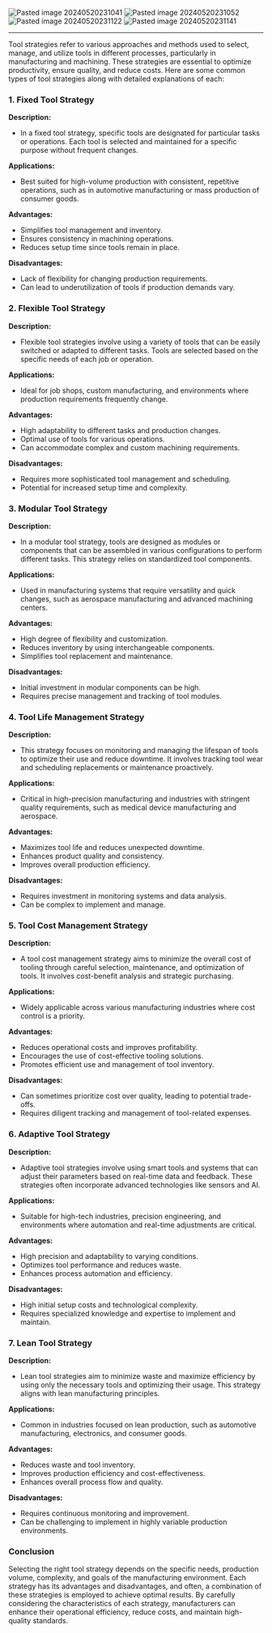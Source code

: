 
![Pasted image 20240520231041](Pasted%20image%2020240520231041.png)
![Pasted image 20240520231052](Pasted%20image%2020240520231052.png)
![Pasted image 20240520231122](Pasted%20image%2020240520231122.png)
![Pasted image 20240520231141](Pasted%20image%2020240520231141.png)

---------------
Tool strategies refer to various approaches and methods used to select, manage, and utilize tools in different processes, particularly in manufacturing and machining. These strategies are essential to optimize productivity, ensure quality, and reduce costs. Here are some common types of tool strategies along with detailed explanations of each:

### 1. **Fixed Tool Strategy**
**Description:**
- In a fixed tool strategy, specific tools are designated for particular tasks or operations. Each tool is selected and maintained for a specific purpose without frequent changes.

**Applications:**
- Best suited for high-volume production with consistent, repetitive operations, such as in automotive manufacturing or mass production of consumer goods.

**Advantages:**
- Simplifies tool management and inventory.
- Ensures consistency in machining operations.
- Reduces setup time since tools remain in place.

**Disadvantages:**
- Lack of flexibility for changing production requirements.
- Can lead to underutilization of tools if production demands vary.

### 2. **Flexible Tool Strategy**
**Description:**
- Flexible tool strategies involve using a variety of tools that can be easily switched or adapted to different tasks. Tools are selected based on the specific needs of each job or operation.

**Applications:**
- Ideal for job shops, custom manufacturing, and environments where production requirements frequently change.

**Advantages:**
- High adaptability to different tasks and production changes.
- Optimal use of tools for various operations.
- Can accommodate complex and custom machining requirements.

**Disadvantages:**
- Requires more sophisticated tool management and scheduling.
- Potential for increased setup time and complexity.

### 3. **Modular Tool Strategy**
**Description:**
- In a modular tool strategy, tools are designed as modules or components that can be assembled in various configurations to perform different tasks. This strategy relies on standardized tool components.

**Applications:**
- Used in manufacturing systems that require versatility and quick changes, such as aerospace manufacturing and advanced machining centers.

**Advantages:**
- High degree of flexibility and customization.
- Reduces inventory by using interchangeable components.
- Simplifies tool replacement and maintenance.

**Disadvantages:**
- Initial investment in modular components can be high.
- Requires precise management and tracking of tool modules.

### 4. **Tool Life Management Strategy**
**Description:**
- This strategy focuses on monitoring and managing the lifespan of tools to optimize their use and reduce downtime. It involves tracking tool wear and scheduling replacements or maintenance proactively.

**Applications:**
- Critical in high-precision manufacturing and industries with stringent quality requirements, such as medical device manufacturing and aerospace.

**Advantages:**
- Maximizes tool life and reduces unexpected downtime.
- Enhances product quality and consistency.
- Improves overall production efficiency.

**Disadvantages:**
- Requires investment in monitoring systems and data analysis.
- Can be complex to implement and manage.

### 5. **Tool Cost Management Strategy**
**Description:**
- A tool cost management strategy aims to minimize the overall cost of tooling through careful selection, maintenance, and optimization of tools. It involves cost-benefit analysis and strategic purchasing.

**Applications:**
- Widely applicable across various manufacturing industries where cost control is a priority.

**Advantages:**
- Reduces operational costs and improves profitability.
- Encourages the use of cost-effective tooling solutions.
- Promotes efficient use and management of tool inventory.

**Disadvantages:**
- Can sometimes prioritize cost over quality, leading to potential trade-offs.
- Requires diligent tracking and management of tool-related expenses.

### 6. **Adaptive Tool Strategy**
**Description:**
- Adaptive tool strategies involve using smart tools and systems that can adjust their parameters based on real-time data and feedback. These strategies often incorporate advanced technologies like sensors and AI.

**Applications:**
- Suitable for high-tech industries, precision engineering, and environments where automation and real-time adjustments are critical.

**Advantages:**
- High precision and adaptability to varying conditions.
- Optimizes tool performance and reduces waste.
- Enhances process automation and efficiency.

**Disadvantages:**
- High initial setup costs and technological complexity.
- Requires specialized knowledge and expertise to implement and maintain.

### 7. **Lean Tool Strategy**
**Description:**
- Lean tool strategies aim to minimize waste and maximize efficiency by using only the necessary tools and optimizing their usage. This strategy aligns with lean manufacturing principles.

**Applications:**
- Common in industries focused on lean production, such as automotive manufacturing, electronics, and consumer goods.

**Advantages:**
- Reduces waste and tool inventory.
- Improves production efficiency and cost-effectiveness.
- Enhances overall process flow and quality.

**Disadvantages:**
- Requires continuous monitoring and improvement.
- Can be challenging to implement in highly variable production environments.

### Conclusion

Selecting the right tool strategy depends on the specific needs, production volume, complexity, and goals of the manufacturing environment. Each strategy has its advantages and disadvantages, and often, a combination of these strategies is employed to achieve optimal results. By carefully considering the characteristics of each strategy, manufacturers can enhance their operational efficiency, reduce costs, and maintain high-quality standards.